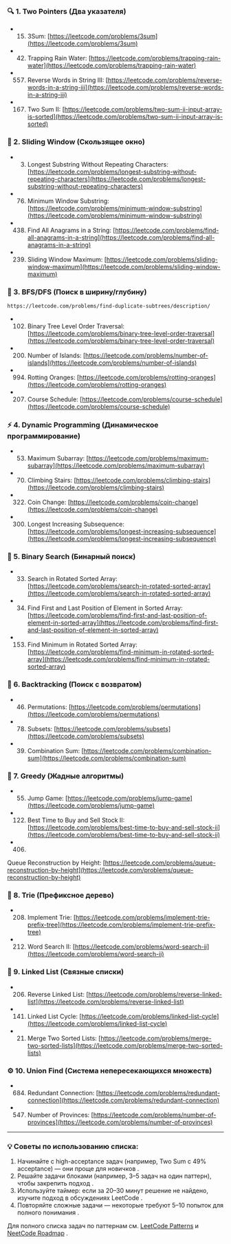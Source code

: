 ### 🔍 1. Two Pointers (Два указателя)
   - 15. 3Sum: [https://leetcode.com/problems/3sum](https://leetcode.com/problems/3sum)  
   - 42. Trapping Rain Water: [https://leetcode.com/problems/trapping-rain-water](https://leetcode.com/problems/trapping-rain-water)  
   - 557. Reverse Words in String III: [https://leetcode.com/problems/reverse-words-in-a-string-iii](https://leetcode.com/problems/reverse-words-in-a-string-iii)  
   - 167. Two Sum II: [https://leetcode.com/problems/two-sum-ii-input-array-is-sorted](https://leetcode.com/problems/two-sum-ii-input-array-is-sorted)   

### 📜 2. Sliding Window (Скользящее окно)
   - 3. Longest Substring Without Repeating Characters: [https://leetcode.com/problems/longest-substring-without-repeating-characters](https://leetcode.com/problems/longest-substring-without-repeating-characters)  
   - 76. Minimum Window Substring: [https://leetcode.com/problems/minimum-window-substring](https://leetcode.com/problems/minimum-window-substring)  
   - 438. Find All Anagrams in a String: [https://leetcode.com/problems/find-all-anagrams-in-a-string](https://leetcode.com/problems/find-all-anagrams-in-a-string)  
   - 239. Sliding Window Maximum: [https://leetcode.com/problems/sliding-window-maximum](https://leetcode.com/problems/sliding-window-maximum)   

### 🌳 3. BFS/DFS (Поиск в ширину/глубину)
    https://leetcode.com/problems/find-duplicate-subtrees/description/
   - 102. Binary Tree Level Order Traversal: [https://leetcode.com/problems/binary-tree-level-order-traversal](https://leetcode.com/problems/binary-tree-level-order-traversal)  
   - 200. Number of Islands: [https://leetcode.com/problems/number-of-islands](https://leetcode.com/problems/number-of-islands)  
   - 994. Rotting Oranges: [https://leetcode.com/problems/rotting-oranges](https://leetcode.com/problems/rotting-oranges)  
   - 207. Course Schedule: [https://leetcode.com/problems/course-schedule](https://leetcode.com/problems/course-schedule)   

### ⚡️ 4. Dynamic Programming (Динамическое программирование)
   - 53. Maximum Subarray: [https://leetcode.com/problems/maximum-subarray](https://leetcode.com/problems/maximum-subarray)  
   - 70. Climbing Stairs: [https://leetcode.com/problems/climbing-stairs](https://leetcode.com/problems/climbing-stairs)  
   - 322. Coin Change: [https://leetcode.com/problems/coin-change](https://leetcode.com/problems/coin-change)  
   - 300. Longest Increasing Subsequence: [https://leetcode.com/problems/longest-increasing-subsequence](https://leetcode.com/problems/longest-increasing-subsequence)   

### 🎯 5. Binary Search (Бинарный поиск)
   - 33. Search in Rotated Sorted Array: [https://leetcode.com/problems/search-in-rotated-sorted-array](https://leetcode.com/problems/search-in-rotated-sorted-array)  
   - 34. Find First and Last Position of Element in Sorted Array: [https://leetcode.com/problems/find-first-and-last-position-of-element-in-sorted-array](https://leetcode.com/problems/find-first-and-last-position-of-element-in-sorted-array)  
   - 153. Find Minimum in Rotated Sorted Array: [https://leetcode.com/problems/find-minimum-in-rotated-sorted-array](https://leetcode.com/problems/find-minimum-in-rotated-sorted-array)   

### 🧩 6. Backtracking (Поиск с возвратом)
   - 46. Permutations: [https://leetcode.com/problems/permutations](https://leetcode.com/problems/permutations)  
   - 78. Subsets: [https://leetcode.com/problems/subsets](https://leetcode.com/problems/subsets)  
   - 39. Combination Sum: [https://leetcode.com/problems/combination-sum](https://leetcode.com/problems/combination-sum)   

### 🧮 7. Greedy (Жадные алгоритмы)
   - 55. Jump Game: [https://leetcode.com/problems/jump-game](https://leetcode.com/problems/jump-game)  
   - 122. Best Time to Buy and Sell Stock II: [https://leetcode.com/problems/best-time-to-buy-and-sell-stock-ii](https://leetcode.com/problems/best-time-to-buy-and-sell-stock-ii)  
   - 406.
   Queue Reconstruction by Height: [https://leetcode.com/problems/queue-reconstruction-by-height](https://leetcode.com/problems/queue-reconstruction-by-height)   

### 🧠 8. Trie (Префиксное дерево)
   - 208. Implement Trie: [https://leetcode.com/problems/implement-trie-prefix-tree](https://leetcode.com/problems/implement-trie-prefix-tree)  
   - 212. Word Search II: [https://leetcode.com/problems/word-search-ii](https://leetcode.com/problems/word-search-ii)   

### 🔗 9. Linked List (Связные списки)
   - 206. Reverse Linked List: [https://leetcode.com/problems/reverse-linked-list](https://leetcode.com/problems/reverse-linked-list)  
   - 141. Linked List Cycle: [https://leetcode.com/problems/linked-list-cycle](https://leetcode.com/problems/linked-list-cycle)  
   - 21. Merge Two Sorted Lists: [https://leetcode.com/problems/merge-two-sorted-lists](https://leetcode.com/problems/merge-two-sorted-lists)   

### ⚙️ 10. Union Find (Система непересекающихся множеств)
   - 684. Redundant Connection: [https://leetcode.com/problems/redundant-connection](https://leetcode.com/problems/redundant-connection)  
   - 547. Number of Provinces: [https://leetcode.com/problems/number-of-provinces](https://leetcode.com/problems/number-of-provinces)   

---

### 💡 Советы по использованию списка:
1. Начинайте с high-acceptance задач (например, Two Sum с 49% acceptance) — они проще для новичков .  
2. Решайте задачи блоками (например, 3–5 задач на один паттерн), чтобы закрепить подход .  
3. Используйте таймер: если за 20–30 минут решение не найдено, изучите подход в обсуждениях LeetCode .  
4. Повторяйте сложные задачи — некоторые требуют 5–10 попыток для полного понимания .  

Для полного списка задач по паттернам см. [LeetCode Patterns](https://leetcode.com/tag/two-pointers/) и [NeetCode Roadmap](https://neetcode.io/roadmap) .
